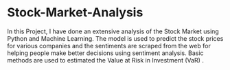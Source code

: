 # Stock-Market-Analysis
In this Project, I have done an extensive analysis of the Stock Market using Python and Machine Learning. The model is used to predict the stock prices for various companies and the sentiments are scraped from the web for helping people make better decisions using sentiment analysis. Basic methods are used to estimated the Value at Risk in Investment (VaR) .
